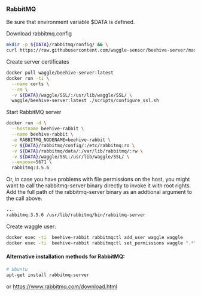 ### RabbitMQ


Be sure that environment variable $DATA is defined.


Download rabbitmq.config
```bash
mkdir -p ${DATA}/rabbitmq/config/ && \
curl https://raw.githubusercontent.com/waggle-sensor/beehive-server/master/SSL/rabbitmq.config > ${DATA}/rabbitmq/config/rabbitmq.config
```

Create server certificates
```bash
docker pull waggle/beehive-server:latest
docker run -ti \
  --name certs \
  --rm \
  -v ${DATA}/waggle/SSL/:/usr/lib/waggle/SSL/ \
  waggle/beehive-server:latest ./scripts/configure_ssl.sh
```

Start RabbitMQ server
```bash
docker run -d \
  --hostname beehive-rabbit \
  --name beehive-rabbit \
  -e RABBITMQ_NODENAME=beehive-rabbit \
  -v ${DATA}/rabbitmq/config/:/etc/rabbitmq:ro \
  -v ${DATA}/rabbitmq/data/:/var/lib/rabbitmq/:rw \
  -v ${DATA}/waggle/SSL:/usr/lib/waggle/SSL/ \
  --expose=5671 \
  rabbitmq:3.5.6
```

Or, in case you have problems with file permissions on the host, you might want to call the rabbitmq-server binary directly to invoke it with root rights. Add the full path of the rabbitmq-server binary as an addtional argument to the call above.
```bash
...
rabbitmq:3.5.6 /usr/lib/rabbitmq/bin/rabbitmq-server
```

Create waggle user:
```bash
docker exec -ti  beehive-rabbit rabbitmqctl add_user waggle waggle
docker exec -ti  beehive-rabbit rabbitmqctl set_permissions waggle ".*" ".*" ".*"
```

#### Alternative installation methods for RabbitMQ:
```bash
# Ubuntu
apt-get install rabbitmq-server
```
or https://www.rabbitmq.com/download.html

